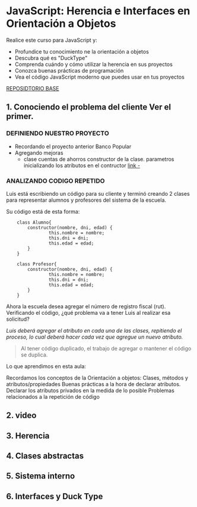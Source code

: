 # JavaScript: Herencia e Interfaces en Orientación a Objetos

Realice este curso para JavaScript y:
* Profundice tu conocimiento ne la orientación a objetos
* Descubra qué es "DuckType"
* Comprenda cuándo y cómo utilizar la herencia en sus proyectos
* Conozca buenas prácticas de programación
* Vea el código JavaScript moderno que puedes usar en tus proyectos

[REPOSIDTORIO BASE](https://github.com/alura-es-cursos/1785-js-herencia-polimorfismo/tree/ProyectoI)

## 1. Conociendo el problema del cliente Ver el primer. 

### DEFINIENDO NUESTRO PROYECTO
- Recordando el proyecto anterior Banco Popular
- Agregando mejoras
    - clase cuentas de ahorros
        constructor de la clase. parametros
        inicializando los atributos en el contructor
        [link -]()

### ANALIZANDO CODIGO REPETIDO
Luis está escribiendo un código para su cliente y terminó creando 2 clases para representar alumnos y profesores del sistema de la escuela.

Su código está de esta forma:

        class Alumno{
            constructor(nombre, dni, edad) {
                    this.nombre = nombre;
                    this.dni = dni;
                    this.edad = edad;
            }
        }

        class Profesor{
            constructor(nombre, dni, edad) {
                    this.nombre = nombre;
                    this.dni = dni;
                    this.edad = edad;
            }
        }


Ahora la escuela desea agregar el número de registro fiscal (rut). Verificando el código, ¿qué problema va a tener Luis al realizar esa solicitud?

*Luis deberá agregar el atributo en cada una de las clases, repitiendo el proceso, lo cual deberá hacer cada vez que agregue un nuevo atributo.*

>Al tener código duplicado, el trabajo de agregar o mantener el código se duplica.

Lo que aprendimos en esta aula:

Recordamos los conceptos de la Orientación a objetos: Clases, métodos y atributos/propiedades
Buenas prácticas a la hora de declarar atributos.
Declarar los atributos privados en la medida de lo posible
Problemas relacionados a la repetición de código

## 2. video

## 3. Herencia

## 4. Clases abstractas

## 5. Sistema interno

## 6. Interfaces y Duck Type
